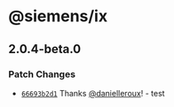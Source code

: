# @siemens/ix

## 2.0.4-beta.0

### Patch Changes

- [`66693b2d1`](https://github.com/danielleroux/ix/commit/66693b2d1b98d7d0465a68b039d010bb915eb7f2) Thanks [@danielleroux](https://github.com/danielleroux)! - test
